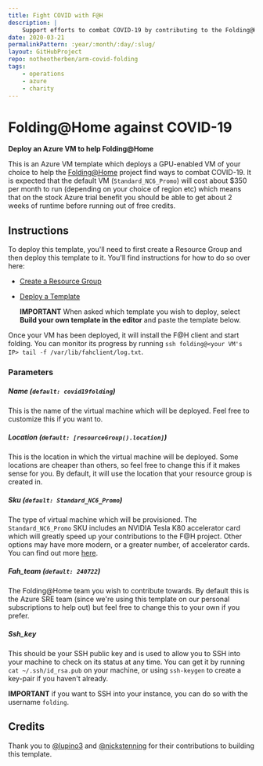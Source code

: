 ```yaml
---
title: Fight COVID with F@H
description: |
    Support efforts to combat COVID-19 by contributing to the Folding@Home project using this Azure template.
date: 2020-03-21
permalinkPattern: :year/:month/:day/:slug/
layout: GitHubProject
repo: notheotherben/arm-covid-folding
tags:
    - operations
    - azure
    - charity
---
```


# Folding@Home against COVID-19
**Deploy an Azure VM to help Folding@Home**

This is an Azure VM template which deploys a GPU-enabled VM of your choice to help the
[Folding@Home](https://foldingathome.org/) project find ways to combat COVID-19. It is
expected that the default VM (`Standard_NC6_Promo`) will cost about $350 per month to run
(depending on your choice of region etc) which means that on the stock Azure trial benefit
you should be able to get about 2 weeks of runtime before running out of free credits.

## Instructions
To deploy this template, you'll need to first create a Resource Group and then deploy this template to it.
You'll find instructions for how to do so over here:

 - [Create a Resource Group](https://docs.microsoft.com/en-us/azure/azure-resource-manager/templates/deploy-portal#create-a-resource-group)
 - [Deploy a Template](https://docs.microsoft.com/en-us/azure/azure-resource-manager/templates/deploy-portal#deploy-resources-from-custom-template)
    
    **IMPORTANT** When asked which template you wish to deploy, select **Build your own template in the editor** and paste the template below.

Once your VM has been deployed, it will install the F@H client and start folding. You can monitor its progress by running `ssh folding@<your VM's IP> tail -f /var/lib/fahclient/log.txt`.

### Parameters
##### Name (`default: covid19folding`)
This is the name of the virtual machine which will be deployed. Feel free to customize this if you want to.

##### Location (`default: [resourceGroup().location]`)
This is the location in which the virtual machine will be deployed. Some locations are cheaper than others, so feel free to change this if it makes sense for you. By default, it will use the location that your resource group is created in.

##### Sku (`default: Standard_NC6_Promo`)
The type of virtual machine which will be provisioned. The `Standard_NC6_Promo` SKU includes an NVIDIA Tesla K80 accelerator card which will greatly speed up your contributions to the F@H project. Other options may have more modern, or a greater number, of accelerator cards. You can find out more [here](https://docs.microsoft.com/en-us/azure/virtual-machines/sizes-gpu).

##### Fah_team (`default: 240722`)
The Folding@Home team you wish to contribute towards. By default this is the Azure SRE team (since we're using this template on our personal subscriptions to help out) but feel free to change this to your own if you prefer.

##### Ssh_key
This should be your SSH public key and is used to allow you to SSH into your machine to check on its status at any time. You can get it by running `cat ~/.ssh/id_rsa.pub` on your machine, or using `ssh-keygen` to create a key-pair if you haven't already.

**IMPORTANT** if you want to SSH into your instance, you can do so with the username `folding`.

## Credits
Thank you to [@lupino3](https://github.com/lupino3) and [@nickstenning](https://github.com/nickstenning) for their contributions to building this template.